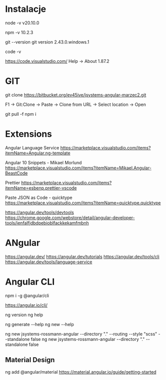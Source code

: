 # Instalacje 
node -v 
v20.10.0

npm -v
10.2.3

git --version
git version 2.43.0.windows.1

code -v

https://code.visualstudio.com/
Help -> About 
1.87.2


# GIT
git clone https://bitbucket.org/ev45ive/jsystems-angular-marzec2.git

F1 -> Git:Clone -> Paste -> Clone from URL -> Select location -> Open 

git pull -f 
npm i 

# Extensions

Angular Language Service
https://marketplace.visualstudio.com/items?itemName=Angular.ng-template

Angular 10 Snippets - Mikael Morlund
https://marketplace.visualstudio.com/items?itemName=Mikael.Angular-BeastCode

Prettier
https://marketplace.visualstudio.com/items?itemName=esbenp.prettier-vscode

Paste JSON as Code - quicktype
https://marketplace.visualstudio.com/items?itemName=quicktype.quicktype

https://angular.dev/tools/devtools
https://chrome.google.com/webstore/detail/angular-developer-tools/ienfalfjdbdpebioblfackkekamfmbnh

# ANgular

https://angular.dev/
https://angular.dev/tutorials
https://angular.dev/tools/cli
https://angular.dev/tools/language-service



# Angular CLI
npm i -g @angular/cli
 
https://angular.io/cli/

ng version
ng help

ng generate --help
ng new --help

ng new jsystems-rossmann-angular --directory "." --routing --style "scss" --standalone false 
ng new jsystems-rossmann-angular --directory "." --standalone false 

## Material Design
ng add @angular/material
https://material.angular.io/guide/getting-started